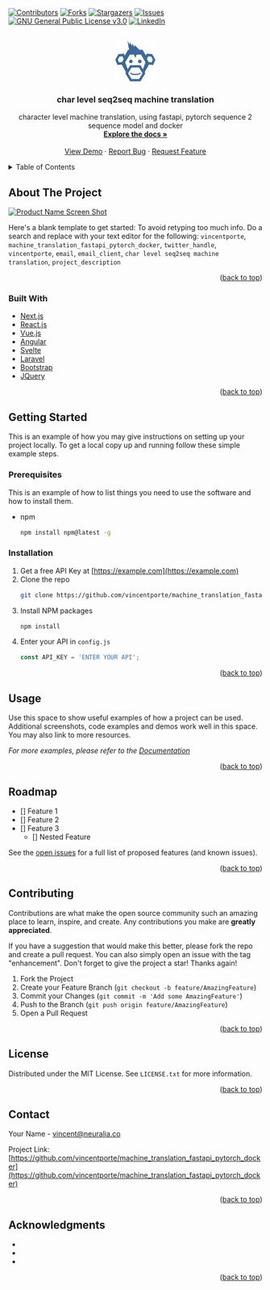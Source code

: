 <div id="top"></div>
<!--
*** Thanks for checking out the Best-README-Template. If you have a suggestion
*** that would make this better, please fork the repo and create a pull request
*** or simply open an issue with the tag "enhancement".
*** Don't forget to give the project a star!
*** Thanks again! Now go create something AMAZING! :D
-->



<!-- PROJECT SHIELDS -->
<!--
*** I'm using markdown "reference style" links for readability.
*** Reference links are enclosed in brackets [ ] instead of parentheses ( ).
*** See the bottom of this document for the declaration of the reference variables
*** for contributors-url, forks-url, etc. This is an optional, concise syntax you may use.
*** https://www.markdownguide.org/basic-syntax/#reference-style-links
-->
[![Contributors][contributors-shield]][contributors-url]
[![Forks][forks-shield]][forks-url]
[![Stargazers][stars-shield]][stars-url]
[![Issues][issues-shield]][issues-url]
[![GNU General Public License v3.0][license-shield]][license-url]
[![LinkedIn][linkedin-shield]][linkedin-url]



<!-- PROJECT LOGO -->
<br />
<div align="center">
  <a href="https://github.com/vincentporte/machine_translation_fastapi_pytorch_docker">
    <img src="images/logo.png" alt="Logo" width="80" height="80">
  </a>

<h3 align="center">char level seq2seq machine translation</h3>

  <p align="center">
    character level machine translation, using fastapi, pytorch sequence 2 sequence model and docker 
    <br />
    <a href="https://github.com/vincentporte/machine_translation_fastapi_pytorch_docker"><strong>Explore the docs »</strong></a>
    <br />
    <br />
    <a href="https://github.com/vincentporte/machine_translation_fastapi_pytorch_docker">View Demo</a>
    ·
    <a href="https://github.com/vincentporte/machine_translation_fastapi_pytorch_docker/issues">Report Bug</a>
    ·
    <a href="https://github.com/vincentporte/machine_translation_fastapi_pytorch_docker/issues">Request Feature</a>
  </p>
</div>



<!-- TABLE OF CONTENTS -->
<details>
  <summary>Table of Contents</summary>
  <ol>
    <li>
      <a href="#about-the-project">About The Project</a>
      <ul>
        <li><a href="#built-with">Built With</a></li>
      </ul>
    </li>
    <li>
      <a href="#getting-started">Getting Started</a>
      <ul>
        <li><a href="#prerequisites">Prerequisites</a></li>
        <li><a href="#installation">Installation</a></li>
      </ul>
    </li>
    <li><a href="#usage">Usage</a></li>
    <li><a href="#roadmap">Roadmap</a></li>
    <li><a href="#contributing">Contributing</a></li>
    <li><a href="#license">License</a></li>
    <li><a href="#contact">Contact</a></li>
    <li><a href="#acknowledgments">Acknowledgments</a></li>
  </ol>
</details>



<!-- ABOUT THE PROJECT -->
## About The Project

[![Product Name Screen Shot][product-screenshot]](https://example.com)

Here's a blank template to get started: To avoid retyping too much info. Do a search and replace with your text editor for the following: `vincentporte`, `machine_translation_fastapi_pytorch_docker`, `twitter_handle`, `vincentporte`, `email`, `email_client`, `char level seq2seq machine translation`, `project_description`

<p align="right">(<a href="#top">back to top</a>)</p>



### Built With

* [Next.js](https://nextjs.org/)
* [React.js](https://reactjs.org/)
* [Vue.js](https://vuejs.org/)
* [Angular](https://angular.io/)
* [Svelte](https://svelte.dev/)
* [Laravel](https://laravel.com)
* [Bootstrap](https://getbootstrap.com)
* [JQuery](https://jquery.com)

<p align="right">(<a href="#top">back to top</a>)</p>



<!-- GETTING STARTED -->
## Getting Started

This is an example of how you may give instructions on setting up your project locally.
To get a local copy up and running follow these simple example steps.

### Prerequisites

This is an example of how to list things you need to use the software and how to install them.
* npm
  ```sh
  npm install npm@latest -g
  ```

### Installation

1. Get a free API Key at [https://example.com](https://example.com)
2. Clone the repo
   ```sh
   git clone https://github.com/vincentporte/machine_translation_fastapi_pytorch_docker.git
   ```
3. Install NPM packages
   ```sh
   npm install
   ```
4. Enter your API in `config.js`
   ```js
   const API_KEY = 'ENTER YOUR API';
   ```

<p align="right">(<a href="#top">back to top</a>)</p>



<!-- USAGE EXAMPLES -->
## Usage

Use this space to show useful examples of how a project can be used. Additional screenshots, code examples and demos work well in this space. You may also link to more resources.

_For more examples, please refer to the [Documentation](https://example.com)_

<p align="right">(<a href="#top">back to top</a>)</p>



<!-- ROADMAP -->
## Roadmap

- [] Feature 1
- [] Feature 2
- [] Feature 3
    - [] Nested Feature

See the [open issues](https://github.com/vincentporte/machine_translation_fastapi_pytorch_docker/issues) for a full list of proposed features (and known issues).

<p align="right">(<a href="#top">back to top</a>)</p>



<!-- CONTRIBUTING -->
## Contributing

Contributions are what make the open source community such an amazing place to learn, inspire, and create. Any contributions you make are **greatly appreciated**.

If you have a suggestion that would make this better, please fork the repo and create a pull request. You can also simply open an issue with the tag "enhancement".
Don't forget to give the project a star! Thanks again!

1. Fork the Project
2. Create your Feature Branch (`git checkout -b feature/AmazingFeature`)
3. Commit your Changes (`git commit -m 'Add some AmazingFeature'`)
4. Push to the Branch (`git push origin feature/AmazingFeature`)
5. Open a Pull Request

<p align="right">(<a href="#top">back to top</a>)</p>



<!-- LICENSE -->
## License

Distributed under the MIT License. See `LICENSE.txt` for more information.

<p align="right">(<a href="#top">back to top</a>)</p>



<!-- CONTACT -->
## Contact

Your Name - vincent@neuralia.co

Project Link: [https://github.com/vincentporte/machine_translation_fastapi_pytorch_docker](https://github.com/vincentporte/machine_translation_fastapi_pytorch_docker)

<p align="right">(<a href="#top">back to top</a>)</p>



<!-- ACKNOWLEDGMENTS -->
## Acknowledgments

* []()
* []()
* []()

<p align="right">(<a href="#top">back to top</a>)</p>



<!-- MARKDOWN LINKS & IMAGES -->
<!-- https://www.markdownguide.org/basic-syntax/#reference-style-links -->
[contributors-shield]: https://img.shields.io/github/contributors/vincentporte/machine_translation_fastapi_pytorch_docker.svg?style=for-the-badge
[contributors-url]: https://github.com/vincentporte/machine_translation_fastapi_pytorch_docker/graphs/contributors
[forks-shield]: https://img.shields.io/github/forks/vincentporte/machine_translation_fastapi_pytorch_docker.svg?style=for-the-badge
[forks-url]: https://github.com/vincentporte/machine_translation_fastapi_pytorch_docker/network/members
[stars-shield]: https://img.shields.io/github/stars/vincentporte/machine_translation_fastapi_pytorch_docker.svg?style=for-the-badge
[stars-url]: https://github.com/vincentporte/machine_translation_fastapi_pytorch_docker/stargazers
[issues-shield]: https://img.shields.io/github/issues/vincentporte/machine_translation_fastapi_pytorch_docker.svg?style=for-the-badge
[issues-url]: https://github.com/vincentporte/machine_translation_fastapi_pytorch_docker/issues
[license-shield]: https://img.shields.io/github/license/vincentporte/machine_translation_fastapi_pytorch_docker.svg?style=for-the-badge
[license-url]: https://github.com/vincentporte/machine_translation_fastapi_pytorch_docker/blob/master/LICENSE.txt
[linkedin-shield]: https://img.shields.io/badge/-LinkedIn-black.svg?style=for-the-badge&logo=linkedin&colorB=555
[linkedin-url]: https://linkedin.com/in/vincentporte
[product-screenshot]: images/screenshot.png